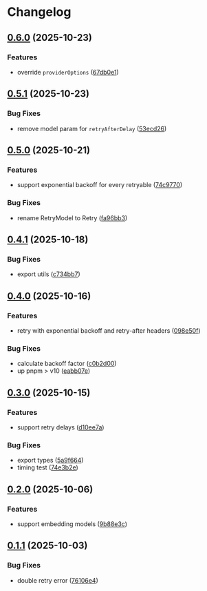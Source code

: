 # Changelog

## [0.6.0](https://github.com/zirkelc/ai-retry/compare/v0.5.1...v0.6.0) (2025-10-23)


### Features

* override `providerOptions` ([67db0e1](https://github.com/zirkelc/ai-retry/commit/67db0e1660174f989956f67b71affb4286154b6c))

## [0.5.1](https://github.com/zirkelc/ai-retry/compare/v0.5.0...v0.5.1) (2025-10-23)


### Bug Fixes

* remove model param for `retryAfterDelay` ([53ecd26](https://github.com/zirkelc/ai-retry/commit/53ecd260f46cb6e3672964ce8098137912cdb1f2))

## [0.5.0](https://github.com/zirkelc/ai-retry/compare/v0.4.1...v0.5.0) (2025-10-21)


### Features

* support exponential backoff for every retryable ([74c9770](https://github.com/zirkelc/ai-retry/commit/74c9770cc89bbf23a353cfe5e2fae1dd1b7d5458))


### Bug Fixes

* rename RetryModel to Retry ([fa96bb3](https://github.com/zirkelc/ai-retry/commit/fa96bb3cd74185d29f68f6370be786bdf5b06083))

## [0.4.1](https://github.com/zirkelc/ai-retry/compare/v0.4.0...v0.4.1) (2025-10-18)


### Bug Fixes

* export utils ([c734bb7](https://github.com/zirkelc/ai-retry/commit/c734bb77eab5cec3d3e014bf008e097b3d00dc2a))

## [0.4.0](https://github.com/zirkelc/ai-retry/compare/v0.3.0...v0.4.0) (2025-10-16)


### Features

* retry with exponential backoff and retry-after headers ([098e50f](https://github.com/zirkelc/ai-retry/commit/098e50fed478c8ee34d6ec6729056b9008be9c53))


### Bug Fixes

* calculate backoff factor ([c0b2d00](https://github.com/zirkelc/ai-retry/commit/c0b2d003d22932f050b7dd8e5238f509e3430bf5))
* up pnpm &gt; v10 ([eabb07e](https://github.com/zirkelc/ai-retry/commit/eabb07edc6ef1fdbf18148c46f3a46f19f0e0ebf))

## [0.3.0](https://github.com/zirkelc/ai-retry/compare/v0.2.0...v0.3.0) (2025-10-15)


### Features

* support retry delays ([d10ee7a](https://github.com/zirkelc/ai-retry/commit/d10ee7a733cd90dc5a67a5068d4ac973ae99765a))


### Bug Fixes

* export types ([5a9f664](https://github.com/zirkelc/ai-retry/commit/5a9f664e64416a72a9e1f527e54fb64f6f61395e))
* timing test ([74e3b2e](https://github.com/zirkelc/ai-retry/commit/74e3b2e0db787a6bd9ecc0846817ae2aed92b2d1))

## [0.2.0](https://github.com/zirkelc/ai-retry/compare/v0.1.1...v0.2.0) (2025-10-06)


### Features

* support embedding models ([9b88e3c](https://github.com/zirkelc/ai-retry/commit/9b88e3c538bf64cae1bd55a0144bf710564261f9))

## [0.1.1](https://github.com/zirkelc/ai-retry/compare/v0.1.0...v0.1.1) (2025-10-03)


### Bug Fixes

* double retry error ([76106e4](https://github.com/zirkelc/ai-retry/commit/76106e40c750b7dfd57798d37ca67801dc214424))
